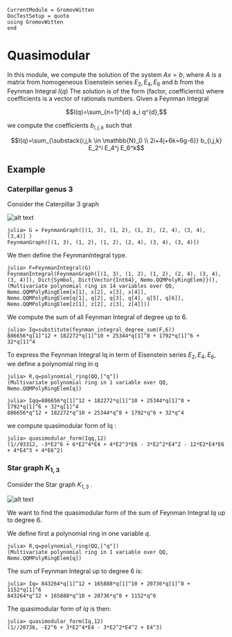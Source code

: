 ```@meta
CurrentModule = GromovWitten
DocTestSetup = quote
using GromovWitten
end
```

# Quasimodular

In this module, we compute the solution of the system $Ax=b$, where $A$ is a matrix from homogeneous Eisenstein series $E_2, E_4, E_6$ and $b$
from the Feynman Integral $I(q)$
The solution is of the form (factor, coefficients) where coefficients is a vector of rationals numbers.
Given a Feynman Integral

```math
I(q)=\sum_{n=1}^{d} a_i q^{d},
```

we compute the coefficients $b_{i,j,k}$ such that

```math
I(q)=\sum_{\substack{i,j,k \in \mathbb{N}_0 \\ 2i+4j+6k=6g-6}} b_{i,j,k} E_2^i E_4^j E_6^k
```

## Example

### Caterpillar genus 3

Consider the Caterpillar 3 graph

![alt text](img/Cartepillar3.png)

```jldoctest quasi
julia> G = FeynmanGraph([(1, 3), (1, 2), (1, 2), (2, 4), (3, 4), (3,4)] )
FeynmanGraph([(1, 3), (1, 2), (1, 2), (2, 4), (3, 4), (3, 4)])
```

We then define the FeynmanIntegral type.

```jldoctest quasi
julia> F=FeynmanIntegral(G)
FeynmanIntegral(FeynmanGraph([(1, 3), (1, 2), (1, 2), (2, 4), (3, 4), (3, 4)]), Dict{Symbol, Dict{Vector{Int64}, Nemo.QQMPolyRingElem}}(), (Multivariate polynomial ring in 14 variables over QQ, Nemo.QQMPolyRingElem[x[1], x[2], x[3], x[4]], Nemo.QQMPolyRingElem[q[1], q[2], q[3], q[4], q[5], q[6]], Nemo.QQMPolyRingElem[z[1], z[2], z[3], z[4]]))
```

We compute the  sum of all Feynman Integral of degree up to 6.

```jldoctest quasi
julia> Iq=substitute(feynman_integral_degree_sum(F,6))
886656*q[1]^12 + 182272*q[1]^10 + 25344*q[1]^8 + 1792*q[1]^6 + 32*q[1]^4
```

To express the Feynman Integral Iq in term of Eisenstein series $E_2, E_4, E_6$, we define a polynomial ring in q

```jldoctest quasi
julia> R,q=polynomial_ring(QQ,["q"])
(Multivariate polynomial ring in 1 variable over QQ, Nemo.QQMPolyRingElem[q])
```

```jldoctest quasi
julia> Iqq=886656*q[1]^12 + 182272*q[1]^10 + 25344*q[1]^8 + 1792*q[1]^6 + 32*q[1]^4
886656*q^12 + 182272*q^10 + 25344*q^8 + 1792*q^6 + 32*q^4
```

we compute  quasimodular form of Iq :

```jldoctest quasi
julia> quasimodular_form(Iqq,12)
(1//93312, -3*E2^6 + 6*E2^4*E4 + 4*E2^3*E6 - 3*E2^2*E4^2 - 12*E2*E4*E6 + 4*E4^3 + 4*E6^2)
```

### Star graph $K_ {1,3}$

Consider the Star graph $K_ {1,3}$ .

![alt text](img/star_graph.png)

We want to find the quasimodular form of the sum of Feynman Integral  $Iq$ up to degree 6.

We define first a polynomial ring in one variable $q$.

```jldoctest form
julia> R,q=polynomial_ring(QQ,["q"])
(Multivariate polynomial ring in 1 variable over QQ, Nemo.QQMPolyRingElem[q])
```

The sum of Feynman Integral up to degree 6 is:

```jldoctest form
julia> Iq= 843264*q[1]^12 + 165888*q[1]^10 + 20736*q[1]^8 + 1152*q[1]^6 
843264*q^12 + 165888*q^10 + 20736*q^8 + 1152*q^6
```

The quasimodular form of $Iq$  is then:

```jldoctest form
julia> quasimodular_form(Iq,12)
(1//20736, -E2^6 + 3*E2^4*E4 - 3*E2^2*E4^2 + E4^3)
```
